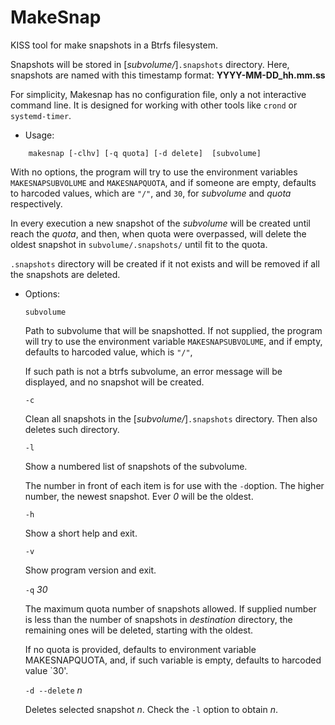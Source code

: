 MakeSnap
========

KISS tool for make snapshots in a Btrfs filesystem.


Snapshots will be stored in [_subvolume/_]`.snapshots` directory. Here,
snapshots are named with this timestamp format: **YYYY-MM-DD_hh.mm.ss**


For simplicity, Makesnap has no configuration file, only a not interactive 
command line. It is designed for working with other tools like `crond` or
`systemd-timer`.

- Usage:

~~~
	makesnap [-clhv] [-q quota] [-d delete]  [subvolume]
~~~


With no options, the program will try to use the environment variables
`MAKESNAPSUBVOLUME` and `MAKESNAPQUOTA`, and if someone are empty, defaults to
harcoded values, which are `"/"`, and `30`, for _subvolume_ and _quota_
respectively.

In every execution a new snapshot of the _subvolume_ will be created until
reach the _quota_, and then, when quota were overpassed, will delete the oldest
snapshot in `subvolume/.snapshots/` until fit to the quota.

`.snapshots` directory will be created if it not exists and will be removed if
all the snapshots are deleted.

- Options:

	`subvolume`

	Path to subvolume that will be snapshotted.  If not supplied, the program
	will try to use the environment variable `MAKESNAPSUBVOLUME`, and if empty,
	defaults to harcoded value, which is `"/"`,

	If such path is not a btrfs subvolume, an error message will be
	displayed, and no snapshot will be created.

	`-c`

	Clean all snapshots in the [_subvolume/_]`.snapshots` directory. Then also
	deletes such directory.
	
	`-l`
	
	Show a numbered list of snapshots of the subvolume. 

	The number in front of each item is for use with the `-d`option.
	The higher number, the newest snapshot. Ever *0* will be the oldest.
	
	`-h`
	
	Show a short help and exit.
	
	`-v`
	
	Show program version and exit.

	`-q` *30*

	The maximum quota number of snapshots allowed. If supplied number is less
	than the number of snapshots in *destination* directory, the remaining ones
	will be deleted, starting with the oldest.
	
	If no quota is provided, defaults to environment variable MAKESNAPQUOTA,
	and, if such variable is empty, defaults to harcoded value `30'.

	`-d --delete` *n*

	Deletes selected snapshot *n*. Check the `-l` option to obtain *n*.
